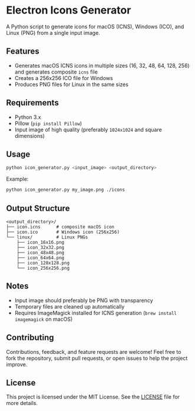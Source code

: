 # Electron Icons Generator

A Python script to generate icons for macOS (ICNS), Windows (ICO), and Linux (PNG) from a single input image.

## Features
- Generates macOS ICNS icons in multiple sizes (16, 32, 48, 64, 128, 256) and generates composite `icns` file
- Creates a 256x256 ICO file for Windows
- Produces PNG files for Linux in the same sizes

## Requirements
- Python 3.x
- Pillow (`pip install Pillow`)
- Input image of high quality (preferably `1024x1024` and square dimensions)

## Usage
```bash
python icon_generator.py <input_image> <output_directory>
```
Example:
```bash
python icon_generator.py my_image.png ./icons
```

## Output Structure
```
<output_directory>/
├── icon.icns      # composite macOS icon
├── icon.ico       # Windows icon (256x256)
└── linux/         # Linux PNGs
    ├── icon_16x16.png
    ├── icon_32x32.png
    ├── icon_48x48.png
    ├── icon_64x64.png
    ├── icon_128x128.png
    └── icon_256x256.png
```

## Notes
- Input image should preferably be PNG with transparency
- Temporary files are cleaned up automatically
- Requires ImageMagick installed for ICNS generation (`brew install imagemagick` on macOS)


## Contributing

Contributions, feedback, and feature requests are welcome! Feel free to fork the repository, submit pull requests, or open issues to help the project improve.


## License

This project is licensed under the MIT License. See the [LICENSE](LICENSE) file for more details.

